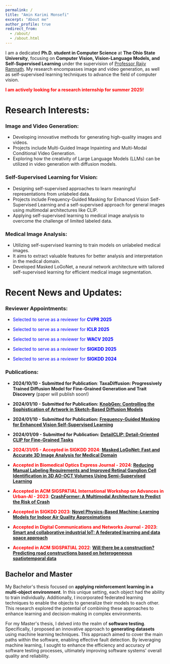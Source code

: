 ```yaml
---
permalink: /
title: "Amin Karimi Monsefi"
excerpt: "About me"
author_profile: true
redirect_from: 
  - /about/
  - /about.html
---
```


<!-- I am currently on an exciting academic journey, pursuing a __Ph.D. in Computer Science__ at __Ohio State University__. Prior to this, I completed my Bachelor's and Master's degrees in computer engineering at the __Shahid Beheshti University of Tehran__. During my Bachelor's, I specialized in hardware, while my Master's focused on software. -->

I am a dedicated __Ph.D. student in Computer Science__ at __The Ohio State University__, focusing on __Computer Vision, Vision-Language Models, and Self-Supervised Learning__ under the supervision of [Professor Rajiv Ramnath](https://cse.osu.edu/people/ramnath.6). My research encompasses image and video generation, as well as self-supervised learning techniques to advance the field of computer vision.

__<span style="color: red;">I am actively looking for a research internship for summer  2025!</span>__


# Research Interests:

### Image and Video Generation:

* Developing innovative methods for generating high-quality images and videos.
* Projects include Multi-Guided Image Inpainting and Multi-Modal Conditional Video Generation.
* Exploring how the creativity of Large Language Models (LLMs) can be utilized in video generation with diffusion models.

### Self-Supervised Learning for Vision:

* Designing self-supervised approaches to learn meaningful representations from unlabeled data.
* Projects include Frequency-Guided Masking for Enhanced Vision Self-Supervised Learning and a self-supervised approach for general images using multimodal architectures like CLIP.
* Applying self-supervised learning to medical image analysis to overcome the challenge of limited labeled data.

### Medical Image Analysis:

* Utilizing self-supervised learning to train models on unlabeled medical images.
* It aims to extract valuable features for better analysis and interpretation in the medical domain.
* Developed Masked LoGoNet, a neural network architecture with tailored self-supervised learning for efficient medical image segmentation.



# Recent News and Updates:


### Reviewer Appointments:

* <span style="color: blue;">Selected to serve as a reviewer for __CVPR 2025__</span>

* <span style="color: blue;">Selected to serve as a reviewer for __ICLR 2025__</span>

* <span style="color: blue;">Selected to serve as a reviewer for __WACV 2025__</span>

* <span style="color: blue;">Selected to serve as a reviewer for __SIGKDD 2025__</span>

* <span style="color: blue;">Selected to serve as a reviewer for __SIGKDD 2024__</span>



### Publications:

* __2024/10/10 - Submitted for Publication__: __TaxaDiffusion: Progressively Trained Diffusion Model for Fine-Grained Generation and
Trait Discovery__ (paper will publish soon!)

* __2024/01/10 - Submitted for Publication:__ __[KnobGen: Controlling the Sophistication of Artwork in Sketch-Based Diffusion Models](https://arxiv.org/pdf/2410.01595)__

* __2024/01/10 - Submitted for Publication:__ __[Frequency-Guided Masking for Enhanced Vision Self-Supervised Learning](https://arxiv.org/pdf/2409.10362)__

* __2024/01/09 - Submitted for Publication:__ __[DetailCLIP: Detail-Oriented CLIP for Fine-Grained Tasks](https://arxiv.org/pdf/2409.06809)__

* __<span style="color: red;">2024/31/05 - Accepted in SIGKDD 2024</span>__: __[Masked LoGoNet: Fast and Accurate 3D Image Analysis for Medical Domain](https://arxiv.org/pdf/2402.06190)__

* __<span style="color: red;">Accepted in Biomedical Optics Express Journal - 2024</span>__: __[Reducing Manual Labeling Requirements and Improved Retinal Ganglion Cell Identification in 3D AO-OCT Volumes Using Semi-Supervised Learning](https://opg.optica.org/boe/fulltext.cfm?uri=boe-15-8-4540&id=553141)__

* __<span style="color: red;">Accepted in ACM SIGSPATIAL International Workshop on Advances in Urban-AI - 2023</span>__: __[CrashFormer: A Multimodal Architecture to Predict the Risk of Crash](https://dl.acm.org/doi/pdf/10.1145/3615900.3628769)__

* __<span style="color: red;">Accepted in SIGKDD 2023</span>__: __[Novel Physics-Based Machine-Learning Models for Indoor Air Quality Approximations](https://arxiv.org/pdf/2308.01438)__

* __<span style="color: red;">Accepted in Digital Communications and Networks Journal - 2023</span>__: __[Smart and collaborative industrial IoT: A federated learning and data space approach](https://www.sciencedirect.com/science/article/pii/S2352864823000354)__

* __<span style="color: red;">Accepted in ACM SIGSPATIAL 2022</span>__: __[Will there be a construction? Predicting road constructions based on heterogeneous spatiotemporal data](https://arxiv.org/pdf/2209.06813)__


## Bachelor and Master


My Bachelor's thesis focused on __applying reinforcement learning in a multi-object environment__. In this unique setting, each object had the ability to train individually. Additionally, I incorporated federated learning techniques to enable the objects to generalize their models to each other. This research explored the potential of combining these approaches to enhance learning and decision-making in complex environments.

For my Master's thesis, I delved into the realm of __software testing__. Specifically, I proposed an innovative approach to __generating datasets__ using machine learning techniques. This approach aimed to cover the main paths within the software, enabling effective fault detection. By leveraging machine learning, I sought to enhance the efficiency and accuracy of software testing processes, ultimately improving software systems' overall quality and reliability.


<script type="text/javascript" id="clustrmaps" src="//clustrmaps.com/map_v2.js?d=wPR6wWrAAiIPGwQUhyRNB0WvWcNTYj6NwDShYBeL9nA&cl=ffffff&w=a"></script>